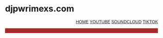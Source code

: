 # djpwrimexs.com
<!DOCTYPE html>
<html>
<head>
    <meta charset='utf-8'>
    <meta http-equiv='X-UA-Compatible' content='IE=edge'>
    <title>WEBSITE RESMI DJ PW RIMEXS</title>
    <meta name='viewport' content='width=device-width, initial-scale=1'>
    <link rel='stylesheet' type='text/css' media='screen' href='main.css'>
    <script src='main.js'></script>
</head>
<body>
    <style>
        body {
            background-image: url("BACKGROUND.png");
            background-repeat: no-repeat;
            background-size: cover;
        }
    </style>
    <style>
        .nav {
            text-align: end;
            font-family: 'Franklin Gothic Medium', 'Arial Narrow', Arial, sans-serif;
            color: darkorange;
           }
    </style>
    <style>
        .marquee {
            font-family: 'Franklin Gothic Medium', 'Arial Narrow', Arial, sans-serif;
            color: antiquewhite;
            background-color: brown;
        }
    </style>
    <div class="nav">
        <a href="indexhtml">HOME</a>
        <a href="https://www.youtube.com/c/DJPWRIMEXS">YOUTUBE</a>
        <a href="https://soundcloud.com/djpwrimexs?utm_source=clipboard&utm_medium=text&utm_campaign=social_sharing">SOUNDCLOUD</a>
        <a href="https://www.tiktok.com/@djpwrimexs_?is_from_webapp=1&sender_device=pc">TIKTOK</a>
    </div>
    <p class="marquee"><marquee>Dengarkan Musik selera anda secar gratis hanya di channel kami khususnya sound dj tiktok || Bantu support channel kami agar terus bisa berkembang || satu dukungan dari kalian sangat berarti bagi kami || kami melayani jasa pembuatan sound tiktok dengan harga terjangkau dan kualitas terbaik dengan cara chat personal kami melalui kontak yang tertera</marquee></p>
    
</body>
</html>
